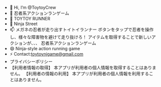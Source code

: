- 👋 Hi, I’m @ToytoyCrew
- 👀 忍者系アクションランゲーム
- 🌱 TOYTOY RUNNER
- 💞️ Ninja Street
- 📫 メガネの忍者が走り出すトイトイランナー ボタンをタップで忍者を操作し、様々な障害物を避けて走り抜けろ！ アイテムを取得することで新しいアクションが、、、 忍者系アクションランゲーム
- 😄 Ninja-style action running game
- ⚡ Contact:toytoynjgame@gmail.com
- プライバシーポリシー
- 【利用者情報の取得】
本アプリが利用者の個人情報を取得することはありません。
【利用者の情報の利用】
本アプリが利用者の個人情報を利用することはありません。

<!---
ToytoyCrew/ToytoyCrew is a ✨ special ✨ repository because its `README.md` (this file) appears on your GitHub profile.
You can click the Preview link to take a look at your changes.
--->
